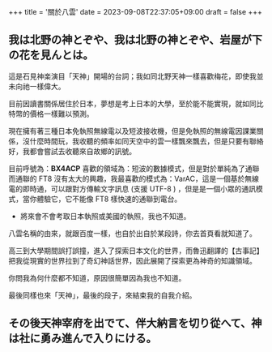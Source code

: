 +++
title = '關於八雲'
date = 2023-09-08T22:37:05+09:00
draft = false
+++
## 我は北野の神とぞや、我は北野の神とぞや、岩屋が下の花を見んとは。
這是石見神楽演目「天神」開場的台詞；我如同北野天神一樣喜歡梅花，即使我並未向祂一樣偉大。

目前因讀書關係居住於日本，夢想是考上日本的大學，至於能不能實現，就如同比特幣的價格一樣難以預測。

現在擁有著三種日本免執照無線電以及短波接收機，但是免執照的無線電因課業關係，沒什麼時間玩，我收聽的頻率如同天空中的雲一樣飄來飄去，但是只要有聯絡好，我都會嘗試去收聽來自故鄉的訊號。

目前呼號為：**BX4ACP** 
喜歡的領域為：短波的數據模式，但是對於單純為了通聯而通聯的 FT8 沒有太大的興趣，我最喜歡的模式為：VarAC，這是一個基於無線電的即時通，可以跟對方傳輸文字訊息 (支援 UTF-8 ) ，但是是一個小眾的通訊模式，當你體驗它，它不能像 FT8 樣快速的通聯到電台。

* 將來會不會考取日本執照或美國的執照，我也不知道。

八雲名稱的由來，就跟百度一樣，也自於出自於某段詩，你去首頁看就知道了。

高三到大學期間誤打誤撞，進入了探索日本文化的世界，而魯迅翻譯的【古事記】把我從現實的世界拉到了奇幻神話世界，因此展開了探索更為神奇的知識領域。

你問我為何什麼都不知道，原因很簡單因為我也不知道。

最後同樣也來「天神」，最後的段子，來結束我的自我介紹。

## その後天神宰府を出でて、伴大納言を切り從へて、神は社に勇み進んで入りにける。